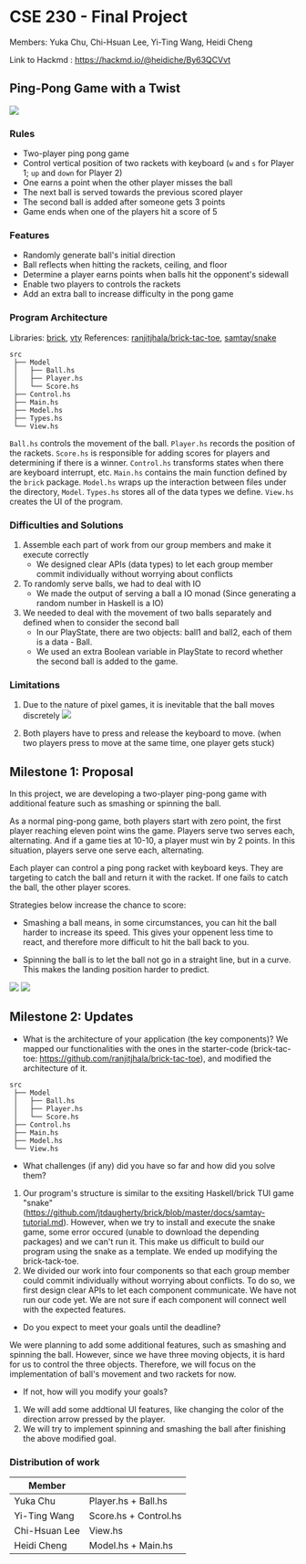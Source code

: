 # CSE 230 - Final Project

Members: Yuka Chu, Chi-Hsuan Lee, Yi-Ting Wang, Heidi Cheng

Link to Hackmd : https://hackmd.io/@heidiche/By63QCVvt

## Ping-Pong Game with a Twist
![](https://i.imgur.com/o0QwnmI.gif)
### Rules
* Two-player ping pong game
* Control vertical position of two rackets with keyboard (`w` and `s` for Player 1; `up` and `down` for Player 2)
* One earns a point when the other player misses the ball
* The next ball is served towards the previous scored player
* The second ball is added after someone gets 3 points
* Game ends when one of the players hit a score of 5

### Features 
* Randomly generate ball's initial direction
* Ball reflects when hitting the rackets, ceiling, and floor
* Determine a player earns points when balls hit the opponent's sidewall 
* Enable two players to controls the rackets
* Add an extra ball to increase difficulty in the pong game


### Program Architecture
Libraries: [brick](https://hackage.haskell.org/package/brick), [vty](https://hackage.haskell.org/package/vty)
References: [ranjitjhala/brick-tac-toe](https://github.com/ranjitjhala/brick-tac-toe), [samtay/snake](https://github.com/samtay/snake)

```
src
 ├── Model 
 │   ├── Ball.hs
 │   ├── Player.hs
 │   └── Score.hs
 ├── Control.hs 
 ├── Main.hs
 ├── Model.hs
 ├── Types.hs
 └── View.hs
```
`Ball.hs` controls the movement of the ball.
`Player.hs` records the position of the rackets.
`Score.hs` is responsible for adding scores for players and determining if there is a winner.
`Control.hs` transforms states when there are keyboard interrupt, etc.
`Main.hs` contains the main function defined by the `brick` package.
`Model.hs` wraps up the interaction between files under the directory, `Model`.
`Types.hs` stores all of the data types we define.
`View.hs` creates the UI of the program.


### Difficulties and Solutions
1. Assemble each part of work from our group members and make it execute correctly
   - We designed clear APIs (data types) to let each group member commit individually without worrying about conflicts
2. To randomly serve balls, we had to deal with IO
   - We made the output of serving a ball a IO monad (Since generating a random number in Haskell is a IO)
3. We needed to deal with the movement of two balls separately and defined when to consider the second ball
   - In our PlayState, there are two objects: ball1 and ball2, each of them is a data - Ball.
   - We used an extra Boolean variable in PlayState to record whether the second ball is added to the game.

### Limitations
1. Due to the nature of pixel games, it is inevitable that the ball moves discretely
![](https://i.imgur.com/J26NxxX.png)

2. Both players have to press and release the keyboard to move.
   (when two players press to move at the same time, one player gets stuck)
## Milestone 1: Proposal
<p>
In this project, we are developing a two-player ping-pong game with additional feature such as smashing or spinning the ball.
    
As a normal ping-pong game, both players start with zero point, the first player reaching eleven point wins the game. Players serve two serves each, alternating. And if a game ties at 10-10, a player must win by 2 points. In this situation, players serve one serve each, alternating.
    
Each player can control a ping pong racket with keyboard keys. They are targeting to catch the ball and return it with the racket. If one fails to catch the ball, the other player scores.
    
Strategies below increase the chance to score:
- Smashing a ball means, in some circumstances, you can hit the ball harder to increase its speed. This gives your oppenent less time to react, and therefore more difficult to hit the ball back to you.

- Spinning the ball is to let the ball not go in a straight line, but in a curve. This makes the landing position harder to predict.
</p>

![](https://i.imgur.com/ogMj5VT.png)
![](https://i.imgur.com/okeCoQP.jpg)

## Milestone 2: Updates
* What is the architecture of your application (the key components)?
We mapped our functionalities with the ones in the starter-code (brick-tac-toe: https://github.com/ranjitjhala/brick-tac-toe), and modified the architecture of it.
```
src
 ├── Model 
 │   ├── Ball.hs
 │   ├── Player.hs
 │   └── Score.hs
 ├── Control.hs 
 ├── Main.hs
 ├── Model.hs
 └── View.hs
```
* What challenges (if any) did you have so far and how did you solve them?
1. Our program's structure is similar to the exsiting Haskell/brick TUI game "snake" (https://github.com/jtdaugherty/brick/blob/master/docs/samtay-tutorial.md). However, when we try to install and execute the snake game, some error occured (unable to download the depending packages) and we can't run it. This make us difficult to build our program using the snake as a template. We ended up modifying the brick-tack-toe.
2. We divided our work into four components so that each group member could commit individually without worrying about conflicts. To do so, we first design clear APIs to let each component communicate. We have not run our code yet. We are not sure if each component will connect well with the expected features.

* Do you expect to meet your goals until the deadline?

We were planning to add some additional features, such as smashing and spinning the ball. However, since we have three moving objects, it is hard for us to control the three objects. Therefore, we will focus on the implementation of ball's movement and two rackets for now.
* If not, how will you modify your goals?
1. We will add some addtional UI features, like changing the color of the direction arrow pressed by the player. 
2. We will try to implement spinning and smashing the ball after finishing the above modified goal. 

### Distribution of work

| Member |  |
| -------- | -------- |
| Yuka Chu    | Player.hs + Ball.hs   |
| Yi-Ting Wang     | Score.hs + Control.hs   |
| Chi-Hsuan Lee | View.hs |
| Heidi Cheng | Model.hs + Main.hs | 
